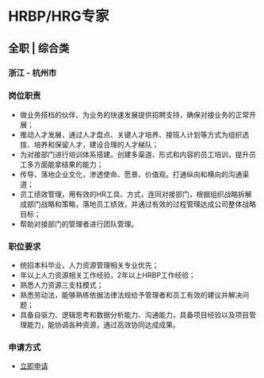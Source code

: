 
# HRBP/HRG专家
## 全职  |  综合类
### 浙江 - 杭州市

### 岗位职责
- 做业务搭档的伙伴、为业务的快速发展提供招聘支持，确保对接业务的正常开展；
- 推动人才发展，通过人才盘点、关键人才培养、接班人计划等方式为组织选拔、培养和保留人才，建设合理的人才梯队；
- 为对接部门进行培训体系搭建。创建多渠道、形式和内容的员工培训，提升员工多方面能拿结果的能力；
- 传导、落地企业文化，渗透使命、愿景、价值观。打通纵向和横向的沟通渠道；
- 员工绩效管理，用有效的HR工具、方式，连同对接部门，根据组织战略拆解成部门战略和策略，落地员工绩效，并通过有效的过程管理达成公司整体战略目标；
- 帮助对接部门的管理者进行团队管理。
### 职位要求
- 统招本科毕业，人力资源管理相关专业优先；
- 年以上人力资源相关工作经验，2年以上HRBP工作经验；
- 熟悉人力资源三支柱模式；
- 熟悉劳动法，能够熟练依据法律法规给予管理者和员工有效的建议并解决问题；
- 具备自驱力、逻辑思考和数据分析能力、沟通能力，具备项目经验以及项目管理能力，能协调各种资源，通过高效协同达成成果。
### 申请方式
- <a href="mailto:hr@tuya.com?subject=求职简历-HRBP/HRG专家-来自GitHub">立即申请</a>